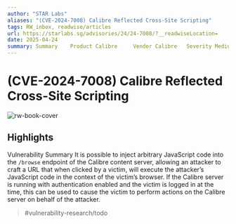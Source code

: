 ```yaml
---
author: "STAR Labs"
aliases: "(CVE-2024-7008) Calibre Reflected Cross-Site Scripting"
tags: RW_inbox, readwise/articles
url: https://starlabs.sg/advisories/24/24-7008/?__readwiseLocation=
date: 2025-04-24
summary: Summary    Product Calibre     Vendor Calibre   Severity Medium   Affected Versions <= 7.15.0 (latest version as of writing)   Tested Versions 7.15.0   CVE Identifier CVE-2024-7008   CWE Classification(s) CWE-79 Improper Neutralization of Input During Web Page Generation (XSS or ‘Cross-site Scripting’)   CAPEC Classification(s) CAPEC-591 Reflected XSS    CVSS3.1 Scoring System Base Score: 5.4 (Medium) Vector String: CVSS:3.
---
```

# (CVE-2024-7008) Calibre Reflected Cross-Site Scripting

![rw-book-cover](https://starlabs.sg/logo-white.png)

## Highlights


Vulnerability Summary
 It is possible to inject arbitrary JavaScript code into the `/browse` endpoint of the Calibre content server, allowing an attacker to craft a URL that when clicked by a victim, will execute the attacker’s JavaScript code in the context of the victim’s browser. If the Calibre server is running with authentication enabled and the victim is logged in at the time, this can be used to cause the victim to perform actions on the Calibre server on behalf of the attacker. [](https://read.readwise.io/read/01j5xa32h2199nyesbke2ww14r)
> #vulnerability-research/todo

